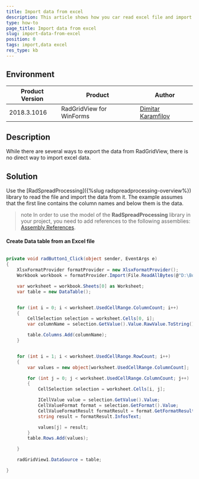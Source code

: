 ```yaml
---
title: Import data from excel
description: This article shows how you car read excel file and import the data
type: how-to
page_title: Import data from excel
slug: import-data-from-excel
position: 0
tags: import,data excel
res_type: kb
---
```



## Environment

|Product Version|Product|Author|
|----|----|----|
|2018.3.1016|RadGridView for WinForms|[Dimitar Karamfilov](https://www.telerik.com/blogs/author/dimitar-karamfilov)|

## Description

While there are several ways to export the data from RadGridView, there is no direct way to import excel data. 

## Solution 

Use the [RadSpreadProcessing]({%slug radspreadprocessing-overview%}) library to read the file and import the data from it. The example assumes that the first line contains the column names and below them is the data. 

>note In order to use the model of the **RadSpreadProcessing** library in your project, you need to add references to the following assemblies: [Assembly References](https://docs.telerik.com/devtools/document-processing/libraries/radspreadprocessing/getting-started#assembly-references).

#### Create Data table from an Excel file

````C#

private void radButton1_Click(object sender, EventArgs e)
{
    XlsxFormatProvider formatProvider = new XlsxFormatProvider();
    Workbook workbook = formatProvider.Import(File.ReadAllBytes(@"D:\Book1.xlsx"));

    var worksheet = workbook.Sheets[0] as Worksheet;
    var table = new DataTable();


    for (int i = 0; i < worksheet.UsedCellRange.ColumnCount; i++)
    {
        CellSelection selection = worksheet.Cells[0, i];
        var columnName = selection.GetValue().Value.RawValue.ToString();

        table.Columns.Add(columnName);
    }


    for (int i = 1; i < worksheet.UsedCellRange.RowCount; i++)
    {
        var values = new object[worksheet.UsedCellRange.ColumnCount];

        for (int j = 0; j < worksheet.UsedCellRange.ColumnCount; j++)
        {
            CellSelection selection = worksheet.Cells[i, j];

            ICellValue value = selection.GetValue().Value;
            CellValueFormat format = selection.GetFormat().Value;
            CellValueFormatResult formatResult = format.GetFormatResult(value);
            string result = formatResult.InfosText;

            values[j] = result;
        }
        table.Rows.Add(values);

    }

    radGridView1.DataSource = table;

}

````


